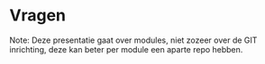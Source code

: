 # Vragen

Note:
Deze presentatie gaat over modules, niet zozeer over de GIT inrichting, deze kan beter per module een aparte repo hebben.